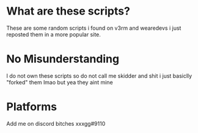 # What are these scripts?
These are some random scripts i found on v3rm and wearedevs i just reposted them in a more popular site.

# No Misunderstanding
I do not own these scripts so do not call me skidder and shit i just basiclly "forked" them lmao but yea they aint mine

# Platforms
Add me on discord bitches xxxgg#9110
